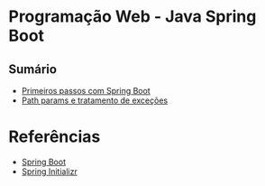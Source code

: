 # Programação Web - Java Spring Boot

## Sumário
- [Primeiros passos com Spring Boot](./00-primeiros-passos-com-spring-boot/)
- [Path params e tratamento de exceções](./01-path-parameters-e-exceptions/)

# Referências
- [Spring Boot](https://spring.io/projects/spring-boot)
- [Spring Initializr](https://start.spring.io/)